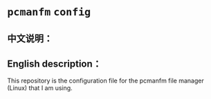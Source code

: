 # `pcmanfm` `config`



## 中文说明：





## English description：

This repository is the configuration file for the pcmanfm file manager (Linux) that I am using.
